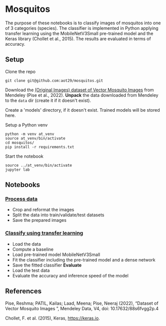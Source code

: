 # Mosquitos 
The purpose of these notebooks is to classify images of mosquitos into one 
of 3 categories (species). 
The classifier is implemented in Python applying transfer learning using 
the MobileNetV3Small pre-trained model and the Keras 
library (Chollet et al., 2015). 
The results are evaluated in terms of accuracy.

## Setup
Clone the repo

```
git clone git@github.com:aot29/mosquitos.git
```

Download the [(Original Images) dataset of Vector Mosquito Images](https://data.mendeley.com/datasets/88s6fvgg2p/4) from Mendeley (Pise et al., 2022).
__Unpack__ the data downloaded from Mendeley to the `data` dir (create it if it doesn't exist).

Create a 'models' directory, if it doesn't exist. 
Trained models will be stored here.

Setup a Python venv

```
python -m venv at_venv
source at_venv/bin/activate
cd mosquitos/
pip install -r requirements.txt
```

Start the notebook

```
source ../at_venv/bin/activate
jupyter lab
```

## Notebooks

### [Process data](00_process_data.ipynb)
* Crop and reformat the images
* Split the data into train/validate/test datasets
* Save the prepared images

### [Classify using transfer learning](01_classify.ipynb)
* Load the data
* Compute a baseline
* Load pre-trained model MobileNetV3Small
* Fit the classifier including the pre-trained model and a dense network
* Save the fitted classifier
__Evaluate__
* Load the test data
* Evaluate the accuracy and inference speed of the model

## References

 Pise, Reshma; PATIL, Kailas; Laad, Meena; Pise, Neeraj (2022), “Dataset of Vector Mosquito Images  ”, Mendeley Data, V4, doi: 10.17632/88s6fvgg2p.4

 Chollet, F. et al. (2015), Keras, https://keras.io.
 
